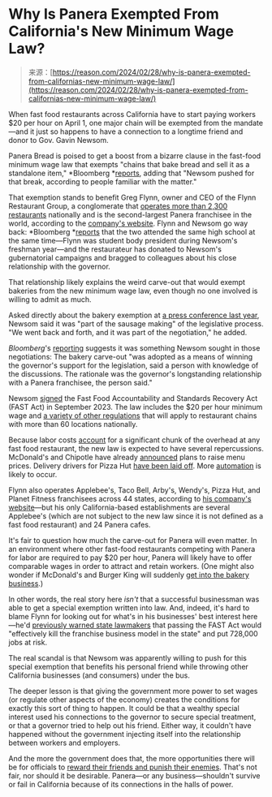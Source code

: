 <!--yml
category: 未分类
date: 2024-05-29 13:26:34
-->

# Why Is Panera Exempted From California's New Minimum Wage Law?

> 来源：[https://reason.com/2024/02/28/why-is-panera-exempted-from-californias-new-minimum-wage-law/](https://reason.com/2024/02/28/why-is-panera-exempted-from-californias-new-minimum-wage-law/)

When fast food restaurants across California have to start paying workers $20 per hour on April 1, one major chain will be exempted from the mandate—and it just so happens to have a connection to a longtime friend and donor to Gov. Gavin Newsom.

Panera Bread is poised to get a boost from a bizarre clause in the fast-food minimum wage law that exempts "chains that bake bread and sell it as a standalone item," *Bloomberg *[reports](https://www.bloomberg.com/news/articles/2024-02-28/panera-bread-exempt-from-california-s-minimum-wage-increase-for-fast-food-worker), adding that "Newsom pushed for that break, according to people familiar with the matter."

That exemption stands to benefit Greg Flynn, owner and CEO of the Flynn Restaurant Group, a conglomerate that [operates more than 2,300 restaurants](https://www.qsrmagazine.com/reports/inside-making-greg-flynns-franchising-empire/) nationally and is the second-largest Panera franchisee in the world, according to the [company's website](https://flynn.com/panera/). Flynn and Newsom go way back: *Bloomberg *[reports](https://www.bloomberg.com/news/articles/2024-02-28/panera-bread-exempt-from-california-s-minimum-wage-increase-for-fast-food-worker) that the two attended the same high school at the same time—Flynn was student body president during Newsom's freshman year—and the restaurateur has donated to Newsom's gubernatorial campaigns and bragged to colleagues about his close relationship with the governor.

That relationship likely explains the weird carve-out that would exempt bakeries from the new minimum wage law, even though no one involved is willing to admit as much.

Asked directly about the bakery exemption at [a press conference last year](https://www.youtube.com/live/S8iibvfpdb4?si=Uusn4iIdPxZP7C8y&t=2313), Newsom said it was "part of the sausage making" of the legislative process. "We went back and forth, and it was part of the negotiation," he added.

*Bloomberg*'s [reporting](https://www.bloomberg.com/news/articles/2024-02-28/panera-bread-exempt-from-california-s-minimum-wage-increase-for-fast-food-worker) suggests it was something Newsom sought in those negotiations: The bakery carve-out "was adopted as a means of winning the governor's support for the legislation, said a person with knowledge of the discussions. The rationale was the governor's longstanding relationship with a Panera franchisee, the person said."

Newsom [signed](https://apnews.com/article/california-minimum-wage-increase-fast-food-newsom-69c26b7f07f2647149c37677446cea30) the Fast Food Accountability and Standards Recovery Act (FAST Act) in September 2023\. The law includes the $20 per hour minimum wage and [a variety of other regulations](https://www.foxrothschild.com/publications/california-repeals-fast-act-approves-new-fast-food-industry-regulations) that will apply to restaurant chains with more than 60 locations nationally.

Because labor costs [account](https://www.restaurant365.com/blog/how-to-calculate-labor-cost-percentage/#:~:text=Most%20restaurants%20aim%20for%20labor,menu%20and%20methods%20of%20service) for a significant chunk of the overhead at any fast food restaurant, the new law is expected to have several repercussions. McDonald's and Chipotle have already [announced](https://www.usatoday.com/story/money/2023/11/01/chipotle-mcdonalds-raising-prices-california/71408254007/#:~:text=McDonald's%2C%20Chipotle%20to%20raise%20prices,minimum%20wage%20increases%20for%20workers&text=McDonald's%20and%20Chipotle%20Mexican%20Grill,increase%20for%20fast%20food%20workers.) plans to raise menu prices. Delivery drivers for Pizza Hut [have been laid off](https://reason.com/2023/12/27/californias-new-minimum-wage-is-predictably-killing-food-delivery-jobs/). More [automation](https://www.thecentersquare.com/california/article_d0b9872a-7838-11ee-a908-1fa9ed7a82a0.html) is likely to occur.

Flynn also operates Applebee's, Taco Bell, Arby's, Wendy's, Pizza Hut, and Planet Fitness franchisees across 44 states, according to [his company's website](https://flynn.com/)—but his only California-based establishments are several Applebee's (which are not subject to the new law since it is not defined as a fast food restaurant) and 24 Panera cafes.

It's fair to question how much the carve-out for Panera will even matter. In an environment where other fast-food restaurants competing with Panera for labor are required to pay $20 per hour, Panera will likely have to offer comparable wages in order to attract and retain workers. (One might also wonder if McDonald's and Burger King will suddenly [get into the bakery business](https://twitter.com/scottlincicome/status/1762877729479839900).)

In other words, the real story here *isn't* that a successful businessman was able to get a special exemption written into law. And, indeed, it's hard to blame Flynn for looking out for what's in his businesses' best interest here—he'd [previously warned state lawmakers](https://capitolweekly.net/franchises-are-key-to-a-healthy-california-workforce/) that passing the FAST Act would "effectively kill the franchise business model in the state" and put 728,000 jobs at risk.

The real scandal is that Newsom was apparently willing to push for this special exemption that benefits his personal friend while throwing other California businesses (and consumers) under the bus.

The deeper lesson is that giving the government more power to set wages (or regulate other aspects of the economy) creates the conditions for exactly this sort of thing to happen. It could be that a wealthy special interest used his connections to the governor to secure special treatment, or that a governor tried to help out his friend. Either way, it couldn't have happened without the government injecting itself into the relationship between workers and employers.

And the more the government does that, the more opportunities there will be for officials to [reward their friends and punish their enemies](https://reason.com/2024/02/26/not-all-policy-is-industrial-policy/). That's not fair, nor should it be desirable. Panera—or any business—shouldn't survive or fail in California because of its connections in the halls of power.